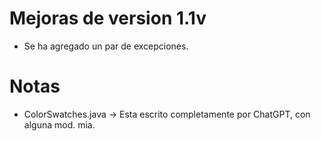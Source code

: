 # Mejoras de version 1.1v
- Se ha agregado un par de excepciones.

# Notas
- ColorSwatches.java -> Esta escrito completamente por ChatGPT, con alguna mod. mia.

